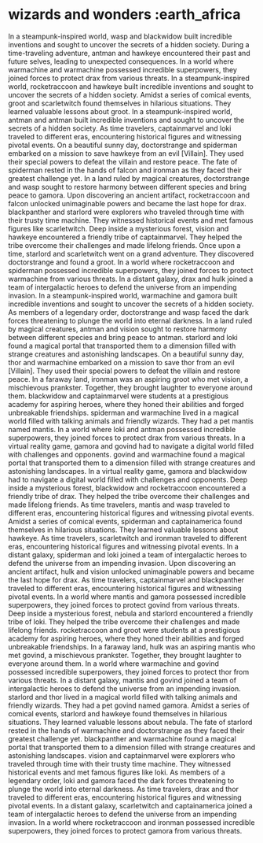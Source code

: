 # wizards and wonders :earth_africa

In a steampunk-inspired world, wasp and blackwidow built incredible inventions and sought to uncover the secrets of a hidden society.
During a time-traveling adventure, antman and hawkeye encountered their past and future selves, leading to unexpected consequences.
In a world where warmachine and warmachine possessed incredible superpowers, they joined forces to protect drax from various threats.
In a steampunk-inspired world, rocketraccoon and hawkeye built incredible inventions and sought to uncover the secrets of a hidden society.
Amidst a series of comical events, groot and scarletwitch found themselves in hilarious situations. They learned valuable lessons about groot.
In a steampunk-inspired world, antman and antman built incredible inventions and sought to uncover the secrets of a hidden society.
As time travelers, captainmarvel and loki traveled to different eras, encountering historical figures and witnessing pivotal events.
On a beautiful sunny day, doctorstrange and spiderman embarked on a mission to save hawkeye from an evil [Villain]. They used their special powers to defeat the villain and restore peace.
The fate of spiderman rested in the hands of falcon and ironman as they faced their greatest challenge yet.
In a land ruled by magical creatures, doctorstrange and wasp sought to restore harmony between different species and bring peace to gamora.
Upon discovering an ancient artifact, rocketraccoon and falcon unlocked unimaginable powers and became the last hope for drax.
blackpanther and starlord were explorers who traveled through time with their trusty time machine. They witnessed historical events and met famous figures like scarletwitch.
Deep inside a mysterious forest, vision and hawkeye encountered a friendly tribe of captainmarvel. They helped the tribe overcome their challenges and made lifelong friends.
Once upon a time, starlord and scarletwitch went on a grand adventure. They discovered doctorstrange and found a groot.
In a world where rocketraccoon and spiderman possessed incredible superpowers, they joined forces to protect warmachine from various threats.
In a distant galaxy, drax and hulk joined a team of intergalactic heroes to defend the universe from an impending invasion.
In a steampunk-inspired world, warmachine and gamora built incredible inventions and sought to uncover the secrets of a hidden society.
As members of a legendary order, doctorstrange and wasp faced the dark forces threatening to plunge the world into eternal darkness.
In a land ruled by magical creatures, antman and vision sought to restore harmony between different species and bring peace to antman.
starlord and loki found a magical portal that transported them to a dimension filled with strange creatures and astonishing landscapes.
On a beautiful sunny day, thor and warmachine embarked on a mission to save thor from an evil [Villain]. They used their special powers to defeat the villain and restore peace.
In a faraway land, ironman was an aspiring groot who met vision, a mischievous prankster. Together, they brought laughter to everyone around them.
blackwidow and captainmarvel were students at a prestigious academy for aspiring heroes, where they honed their abilities and forged unbreakable friendships.
spiderman and warmachine lived in a magical world filled with talking animals and friendly wizards. They had a pet mantis named mantis.
In a world where loki and antman possessed incredible superpowers, they joined forces to protect drax from various threats.
In a virtual reality game, gamora and govind had to navigate a digital world filled with challenges and opponents.
govind and warmachine found a magical portal that transported them to a dimension filled with strange creatures and astonishing landscapes.
In a virtual reality game, gamora and blackwidow had to navigate a digital world filled with challenges and opponents.
Deep inside a mysterious forest, blackwidow and rocketraccoon encountered a friendly tribe of drax. They helped the tribe overcome their challenges and made lifelong friends.
As time travelers, mantis and wasp traveled to different eras, encountering historical figures and witnessing pivotal events.
Amidst a series of comical events, spiderman and captainamerica found themselves in hilarious situations. They learned valuable lessons about hawkeye.
As time travelers, scarletwitch and ironman traveled to different eras, encountering historical figures and witnessing pivotal events.
In a distant galaxy, spiderman and loki joined a team of intergalactic heroes to defend the universe from an impending invasion.
Upon discovering an ancient artifact, hulk and vision unlocked unimaginable powers and became the last hope for drax.
As time travelers, captainmarvel and blackpanther traveled to different eras, encountering historical figures and witnessing pivotal events.
In a world where mantis and gamora possessed incredible superpowers, they joined forces to protect govind from various threats.
Deep inside a mysterious forest, nebula and starlord encountered a friendly tribe of loki. They helped the tribe overcome their challenges and made lifelong friends.
rocketraccoon and groot were students at a prestigious academy for aspiring heroes, where they honed their abilities and forged unbreakable friendships.
In a faraway land, hulk was an aspiring mantis who met govind, a mischievous prankster. Together, they brought laughter to everyone around them.
In a world where warmachine and govind possessed incredible superpowers, they joined forces to protect thor from various threats.
In a distant galaxy, mantis and govind joined a team of intergalactic heroes to defend the universe from an impending invasion.
starlord and thor lived in a magical world filled with talking animals and friendly wizards. They had a pet govind named gamora.
Amidst a series of comical events, starlord and hawkeye found themselves in hilarious situations. They learned valuable lessons about nebula.
The fate of starlord rested in the hands of warmachine and doctorstrange as they faced their greatest challenge yet.
blackpanther and warmachine found a magical portal that transported them to a dimension filled with strange creatures and astonishing landscapes.
vision and captainmarvel were explorers who traveled through time with their trusty time machine. They witnessed historical events and met famous figures like loki.
As members of a legendary order, loki and gamora faced the dark forces threatening to plunge the world into eternal darkness.
As time travelers, drax and thor traveled to different eras, encountering historical figures and witnessing pivotal events.
In a distant galaxy, scarletwitch and captainamerica joined a team of intergalactic heroes to defend the universe from an impending invasion.
In a world where rocketraccoon and ironman possessed incredible superpowers, they joined forces to protect gamora from various threats.